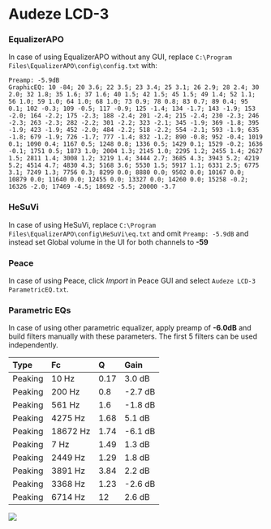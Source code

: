 # Audeze LCD-3

### EqualizerAPO
In case of using EqualizerAPO without any GUI, replace `C:\Program Files\EqualizerAPO\config\config.txt`
with:
```
Preamp: -5.9dB
GraphicEQ: 10 -84; 20 3.6; 22 3.5; 23 3.4; 25 3.1; 26 2.9; 28 2.4; 30 2.0; 32 1.8; 35 1.6; 37 1.6; 40 1.5; 42 1.5; 45 1.5; 49 1.4; 52 1.1; 56 1.0; 59 1.0; 64 1.0; 68 1.0; 73 0.9; 78 0.8; 83 0.7; 89 0.4; 95 0.1; 102 -0.3; 109 -0.5; 117 -0.9; 125 -1.4; 134 -1.7; 143 -1.9; 153 -2.0; 164 -2.2; 175 -2.3; 188 -2.4; 201 -2.4; 215 -2.4; 230 -2.3; 246 -2.3; 263 -2.3; 282 -2.2; 301 -2.2; 323 -2.1; 345 -1.9; 369 -1.8; 395 -1.9; 423 -1.9; 452 -2.0; 484 -2.2; 518 -2.2; 554 -2.1; 593 -1.9; 635 -1.8; 679 -1.9; 726 -1.7; 777 -1.4; 832 -1.2; 890 -0.8; 952 -0.4; 1019 0.1; 1090 0.4; 1167 0.5; 1248 0.8; 1336 0.5; 1429 0.1; 1529 -0.2; 1636 -0.1; 1751 0.5; 1873 1.0; 2004 1.3; 2145 1.0; 2295 1.2; 2455 1.4; 2627 1.5; 2811 1.4; 3008 1.2; 3219 1.4; 3444 2.7; 3685 4.3; 3943 5.2; 4219 5.2; 4514 4.7; 4830 4.3; 5168 3.6; 5530 1.5; 5917 1.1; 6331 2.5; 6775 3.1; 7249 1.3; 7756 0.3; 8299 0.0; 8880 0.0; 9502 0.0; 10167 0.0; 10879 0.0; 11640 0.0; 12455 0.0; 13327 0.0; 14260 0.0; 15258 -0.2; 16326 -2.0; 17469 -4.5; 18692 -5.5; 20000 -3.7
```

### HeSuVi
In case of using HeSuVi, replace `C:\Program Files\EqualizerAPO\config\HeSuVi\eq.txt` and omit `Preamp:
-5.9dB` and instead set Global volume in the UI for both channels to **-59**

### Peace
In case of using Peace, click *Import* in Peace GUI and select `Audeze LCD-3 ParametricEQ.txt`.

### Parametric EQs
In case of using other parametric equalizer, apply preamp of **-6.0dB** and build filters manually with
these parameters. The first 5 filters can be used independently.

| Type    | Fc       |     Q | Gain    |
|:--------|:---------|:------|:--------|
| Peaking | 10 Hz    |  0.17 | 3.0 dB  |
| Peaking | 200 Hz   |  0.8  | -2.7 dB |
| Peaking | 561 Hz   |  1.6  | -1.8 dB |
| Peaking | 4275 Hz  |  1.68 | 5.1 dB  |
| Peaking | 18672 Hz |  1.74 | -6.1 dB |
| Peaking | 7 Hz     |  1.49 | 1.3 dB  |
| Peaking | 2449 Hz  |  1.29 | 1.8 dB  |
| Peaking | 3891 Hz  |  3.84 | 2.2 dB  |
| Peaking | 3368 Hz  |  1.23 | -2.6 dB |
| Peaking | 6714 Hz  | 12    | 2.6 dB  |

![](https://raw.githubusercontent.com/jaakkopasanen/AutoEq/master/results/innerfidelity/sbaf-serious/Audeze%20LCD-3/Audeze%20LCD-3.png)